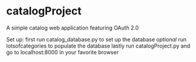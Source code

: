 # catalogProject
A simple catalog web application featuring OAuth 2.0

Set up:
first run catalog_database.py to set up the database
*optional* run lotsofcategories to populate the database
lastly run catalogProject.py and go to localhost:8000 in your favorite browser

